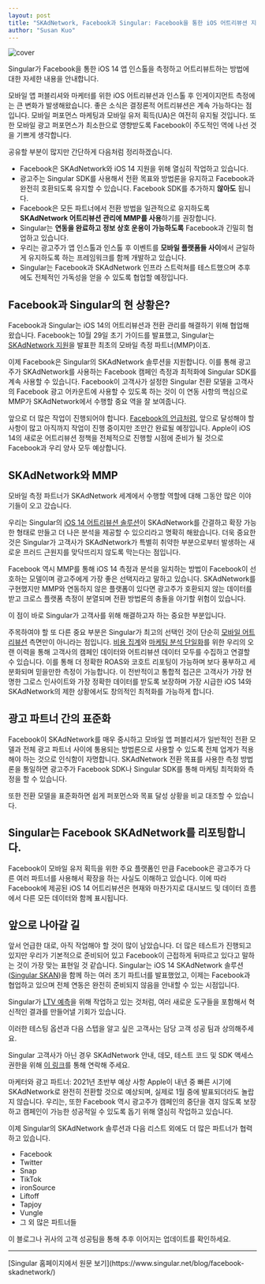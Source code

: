 ```yaml
---
layout: post
title: "SKAdNetwork, Facebook과 Singular: Facebook을 통한 iOS 어트리뷰션 지원 방법"
author: "Susan Kuo"
---
```

![cover](https://www.singular.net/wp-content/uploads/2020/12/Singular-and-facebook-for-SKAdNetwork.png)

Singular가 Facebook을 통한 iOS 14 앱 인스톨을 측정하고 어트리뷰트하는 방법에 대한 자세한 내용을 안내합니다.

모바일 앱 퍼블리셔와 마케터를 위한 iOS 어트리뷰션과 인스톨 후 인게이지먼트 측정에는 큰 변화가 발생해왔습니다. 좋은 소식은 결정론적 어트리뷰션은 계속 가능하다는 점입니다. 모바일 퍼포먼스 마케팅과 모바일 유저 획득(UA)은 여전히 유지될 것입니다. 또한 모바일 광고 퍼포먼스가 최소한으로 영향받도록 Facebook이 주도적인 역에 나선 것을 기쁘게 생각합니다.

공유할 부분이 많지만 간단하게 다음처럼 정리하겠습니다.

* Facebook은 SKAdNetwork와 iOS 14 지원을 위해 열심히 작업하고 있습니다.
* 광고주는 Singular SDK를 사용해서 전환 목표와 방법론을 유지하고 Facebook과 완전히 호환되도록 유지할 수 있습니다. Facebook SDK를 추가하지 **않아도** 됩니다.
* Facebook은 모든 파트너에서 전환 방법을 일관적으로 유지하도록 **SKAdNetwork 어트리뷰션 관리에 MMP를 사용**하기를 권장합니다.
* Singular는 **연동을 완료하고 정보 상호 운용이 가능하도록** Facebook과 긴밀히 협업하고 있습니다.
* 우리는 광고주가 앱 인스톨과 인스톨 후 이벤트를 **모바일 플랫폼들 사이**에서 균일하게 유지하도록 하는 프레임워크를 함께 개발하고 있습니다.
* Singular는 Facebook과 SKAdNetwork 인프라 스트럭쳐를 테스트했으며 추후에도 전체적인 가독성을 얻을 수 있도록 협업할 예정입니다.

## Facebook과 Singular의 현 상황은?

Facebook과 Singular는 iOS 14의 어트리뷰션과 전환 관리를 해결하기 위해 협업해 왔습니다. Facebook는 10월 29일 초기 가이드를 발표했고, Singular는 [SKAdNetwork 지원](https://singularkorea.github.io/2020-06-28/skadnetwork-support)을 발표한 최초의 모바일 측정 파트너(MMP)이죠.

이제 Facebook은 Singular의 SKAdNetwork 솔루션을 지원합니다. 이를 통해 광고주가 SKAdNetwork를 사용하는 Facebook 캠페인 측정과 최적화에 Singular SDK를 계속 사용할 수 있습니다. Facebook이 고객사가 설정한 Singular 전환 모델을 고객사의 Facebook 광고 어카운트에 사용할 수 있도록 하는 것이 이 연동 사항의 핵심으로 MMP가 SKAdNetwork에서 수행할 중요 역을 잘 보여줍니다.

앞으로 더 많은 작업이 진행되어야 합니다. [Facebook의 언급처럼](https://developers.facebook.com/blog/post/2020/10/29/preparing-our-partners-ios-14-latest-guidance-on-skadnetwork/), 앞으로 달성해야 할 사항이 많고 아직까지 작업이 진행 중이지만 조만간 완료될 예정입니다.  Apple이 iOS 14의 새로운 어트리뷰션 정책을 전체적으로 진행할 시점에 준비가 될 것으로 Facebook과 우리 양사 모두 예상합니다.

## SKAdNetwork와 MMP

모바일 측정 파트너가 SKAdNetwork 세계에서 수행할 역할에 대해 그동안 많은 이야기들이 오고 갔습니다.

우리는 Singular의 [iOS 14 어트리뷰션 솔루션](https://www.singular.net/skadnetwork/)이 SKAdNetwork를 간결하고 확장 가능한 형태로 만들고 더 나은 분석을 제공할 수 있으리라고 명확히 해왔습니다. 더욱 중요한 것은 Singular가 고객사가 SKAdNetwork가 특별히 취약한 부분으로부터 발생하는 새로운 프러드 근원지를 맞닥뜨리지 않도록 막는다는 점입니다.

Facebook 역시 MMP를 통해 iOS 14 측정과 분석을 일치하는 방법이 Facebook이 선호하는 모델이며 광고주에게 가장 좋은 선택지라고 말하고 있습니다. SKAdNetwork를 구현했지만 MMP와 연동하지 않은 플랫폼이 있다면 광고주가 호환되지 않는 데이터를 받고 크로스 플랫폼 측정이 분열되며 전환 방법론의 충돌을 야기할 위험이 있습니다.

이 점이 바로 Singular가 고객사를 위해 해결하고자 하는 중요한 부분입니다.

주목하여야 할 또 다른 중요 부분은 Singular가 최고의 선택인 것이 단순히 [모바일 어트리뷰션](https://www.singular.net/marketing-data/mobile-attribution/) 측면만이 아니라는 점입니다. [비용 집계](https://www.singular.net/marketing-data/cost-aggregation/)와 [마케팅 분석 단일화](https://www.singular.net/marketing-analytics/)를 위한 우리의 오랜 이력을 통해 고객사의 캠페인 데이터와 어트리뷰션 데이터 모두를 수집하고 연결할 수 있습니다. 이를 통해 더 정확한 ROAS와 코호트 리포팅이 가능하며 보다 풍부하고 세분화되며 믿을만한 측정이 가능합니다. 이 전반적이고 통합적 접근은 고객사가 가장 현명한 그로스 인사이트와 가장 정확한 데이터를 받도록 보장하며 가장 시급한 iOS 14와 SKAdNetwork의 제한 상황에서도 창의적인 최적화를 가능하게 합니다.

## 광고 파트너 간의 표준화

Facebook이 SKAdNetwork를 매우 중시하고 모바일 앱 퍼블리셔가 일반적인 전환 모델과 전체 광고 파트너 사이에 통용되는 방법론으로 사용할 수 있도록 전체 업계가 적용해야 하는 것으로 인식함이 자명합니다. SKAdNetwork 전환 목표를 사용한 측정 방법론을 통일하면 광고주가 Facebook SDK나 Singular SDK를 통해 마케팅 최적화와 측정을 할 수 있습니다.

또한 전환 모델을 표준화하면 쉽게 퍼포먼스와 목표 달성 상황을 비교 대조할 수 있습니다.

## Singular는 Facebook SKAdNetwork를 리포팅합니다.

Facebook이 모바일 유저 획득을 위한 주요 플랫폼인 만큼 Facebook은 광고주가 다른 여러 파트너를 사용해서 확장을 하는 사실도 이해하고 있습니다. 이에 따라 Facebook에 제공된 iOS 14 어트리뷰션은 현재와 마찬가지로 대시보드 및 데이터 흐름에서 다른 모든 데이터와 함께 표시됩니다.

## 앞으로 나아갈 길

앞서 언급한 대로, 아직 작업해야 할 것이 많이 남았습니다. 더 많은 테스트가 진행되고 있지만 우리가 기본적으로 준비되어 있고 Facebook이 근접하게 뒤따르고 있다고 말하는 것이 가장 맞는 표현일 것 같습니다. Singular는 iOS 14 SKAdNetwork 솔루션([Singular SKAN](https://singularkorea.github.io/2020-10-16/skadnetwork-ios-14-initial-partners-announcement))을 함께 하는 여러 초기 파트너를 발표했었고, 이제는 Facebook과 협업하고 있으며 전체 연동은 완전히 준비되지 않음을 안내할 수 있는 시점입니다.

Singular가 [LTV 예측](https://www.singular.net/blog/pltv-in-ios14-skadnetwork/)을 위해 작업하고 있는 것처럼, 여러 새로운 도구들을 포함해서 혁신적인 결과를 만들어낼 기회가 있습니다.

이러한 테스팅 옵션과 다음 스텝을 알고 싶은 고객사는 담당 고객 성공 팀과 상의해주세요.

Singular 고객사가 아닌 경우 SKAdNetwork 안내, 데모, 테스트 코드 및 SDK 액세스 권한을 위해 [이 링크](https://www.singular.net/lp/demo/)를 통해 연락해 주세요.

마케터와 광고 파트너: 2021년 초반부 예상 사항
Apple이 내년 중 빠른 시기에 SKAdNetwork로 완전히 전환할 것으로 예상되며, 실제로 1월 중에 발표되더라도 놀랍지 않습니다. 우리는, 또한 Facebook 역시 광고주가 캠페인의 중단을 겪지 않도록 보장하고 캠페인이 가능한 성공적일 수 있도록 돕기 위해 열심히 작업하고 있습니다.

이제 Singular의 SKAdNetwork 솔루션과 다음 리스트 외에도 더 많은 파트너가 협력하고 있습니다.

* Facebook
* Twitter
* Snap
* TikTok
* ironSource
* Liftoff
* Tapjoy
* Vungle
* 그 외 많은 파트너들

이 블로그나 귀사의 고객 성공팀을 통해 추후 이어지는 업데이트를 확인하세요.

<hr>
[Singular 홈페이지에서 원문 보기](https://www.singular.net/blog/facebook-skadnetwork/)
